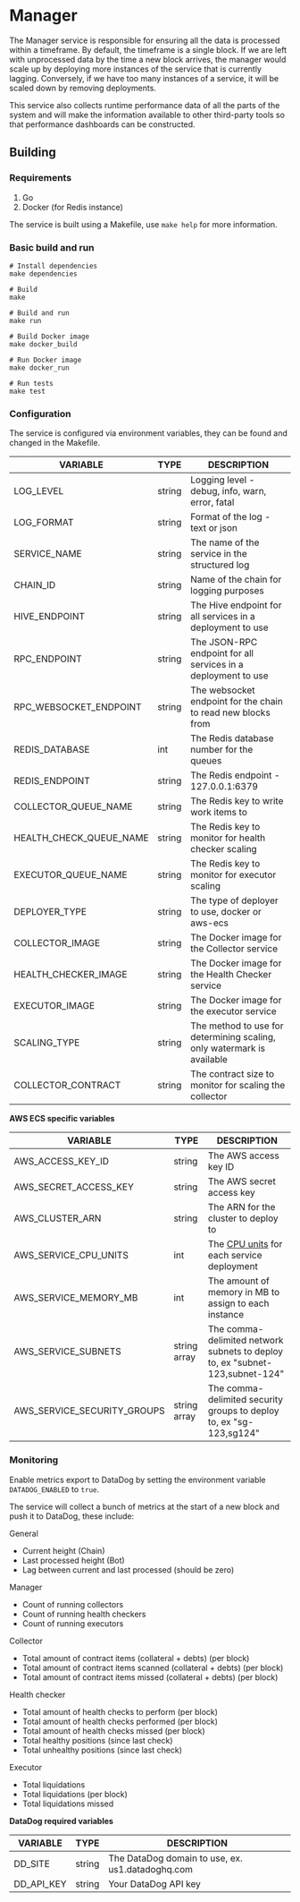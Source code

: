 # Manager

The Manager service is responsible for ensuring all the data is processed within
a timeframe. By default, the timeframe is a single block. If we are left with 
unprocessed data by the time a new block arrives, the manager would scale up by 
deploying more instances of the service that is currently lagging. Conversely, if
we have too many instances of a service, it will be scaled down by removing
deployments.

This service also collects runtime performance data of all the parts of the 
system and will make the information available to other third-party tools so
that performance dashboards can be constructed.

## Building

### Requirements

1. Go
2. Docker (for Redis instance)

The service is built using a Makefile, use `make help` for more information.

### Basic build and run

```shell
# Install dependencies
make dependencies

# Build
make

# Build and run
make run

# Build Docker image
make docker_build

# Run Docker image
make docker_run

# Run tests
make test
```

### Configuration

The service is configured via environment variables, they can be found and 
changed in the Makefile.

|VARIABLE|TYPE|DESCRIPTION|
|--------|----|-----------|
LOG_LEVEL|string|Logging level - debug, info, warn, error, fatal|
LOG_FORMAT|string|Format of the log - text or json|
SERVICE_NAME|string|The name of the service in the structured log|
CHAIN_ID|string|Name of the chain for logging purposes|
HIVE_ENDPOINT|string|The Hive endpoint for all services in a deployment to use|
RPC_ENDPOINT|string|The JSON-RPC endpoint for all services in a deployment to use|
RPC_WEBSOCKET_ENDPOINT|string|The websocket endpoint for the chain to read new blocks from|
REDIS_DATABASE|int|The Redis database number for the queues|
REDIS_ENDPOINT|string|The Redis endpoint - 127.0.0.1:6379|
COLLECTOR_QUEUE_NAME|string|The Redis key to write work items to|
HEALTH_CHECK_QUEUE_NAME|string|The Redis key to monitor for health checker scaling|
EXECUTOR_QUEUE_NAME|string|The Redis key to monitor for executor scaling|
DEPLOYER_TYPE|string|The type of deployer to use, docker or aws-ecs|
COLLECTOR_IMAGE|string|The Docker image for the Collector service|
HEALTH_CHECKER_IMAGE|string|The Docker image for the Health Checker service|
EXECUTOR_IMAGE|string|The Docker image for the executor service|
SCALING_TYPE|string|The method to use for determining scaling, only watermark is available|
COLLECTOR_CONTRACT|string|The contract size to monitor for scaling the collector|


__AWS ECS specific variables__

|VARIABLE|TYPE|DESCRIPTION|
|--------|----|-----------|
AWS_ACCESS_KEY_ID|string|The AWS access key ID|
AWS_SECRET_ACCESS_KEY|string|The AWS secret access key|
AWS_CLUSTER_ARN|string|The ARN for the cluster to deploy to|
AWS_SERVICE_CPU_UNITS|int|The [CPU units](https://aws.amazon.com/premiumsupport/knowledge-center/ecs-cpu-allocation/) for each service deployment|
AWS_SERVICE_MEMORY_MB|int|The amount of memory in MB to assign to each instance|
AWS_SERVICE_SUBNETS|string array|The comma-delimited network subnets to deploy to, ex "subnet-123,subnet-124"|
AWS_SERVICE_SECURITY_GROUPS|string array|The comma-delimited security groups to deploy to, ex "sg-123,sg124"|

### Monitoring

Enable metrics export to DataDog by setting the environment variable 
`DATADOG_ENABLED` to `true`. 

The service will collect a bunch of metrics at the start of a new block
and push it to DataDog, these include:

General
- Current height (Chain)
- Last processed height (Bot)
- Lag between current and last processed (should be zero)

Manager
- Count of running collectors
- Count of running health checkers
- Count of running executors

Collector
- Total amount of contract items (collateral + debts) (per block)
- Total amount of contract items scanned (collateral + debts) (per block)
- Total amount of contract items missed (collateral + debts) (per block)

Health checker
- Total amount of health checks to perform (per block)
- Total amount of health checks performed (per block)
- Total amount of health checks missed (per block)
- Total healthy positions (since last check)
- Total unhealthy positions (since last check)

Executor
- Total liquidations
- Total liquidations (per block)
- Total liquidations missed


__DataDog required variables__

|VARIABLE|TYPE|DESCRIPTION|
|--------|----|-----------|
|DD_SITE|string|The DataDog domain to use, ex. us1.datadoghq.com|
|DD_API_KEY|string|Your DataDog API key|